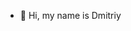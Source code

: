 - 👋 Hi, my name is Dmitriy

<!---
Sazukiro/Sazukiro is a ✨ special ✨ repository because its `README.md` (this file) appears on your GitHub profile.
You can click the Preview link to take a look at your changes.
--->

